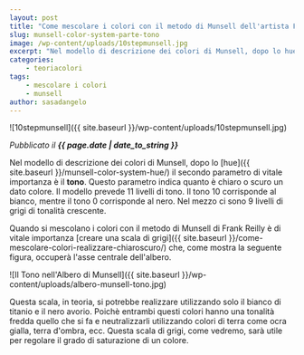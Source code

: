 ```yaml
---
layout: post
title: "Come mescolare i colori con il metodo di Munsell dell'artista Frank Reilly. Che cos'è il tono?"
slug: munsell-color-system-parte-tono
image: /wp-content/uploads/10stepmunsell.jpg
excerpt: "Nel modello di descrizione dei colori di Munsell, dopo lo hue il secondo parametro di vitale importanza è il tono. Questo parametro indica quanto è chiaro"
categories:
    - teoriacolori
tags:
    - mescolare i colori
    - munsell
author: sasadangelo
---
```


![10stepmunsell]({{ site.baseurl }}/wp-content/uploads/10stepmunsell.jpg)

_Pubblicato il **{{ page.date | date_to_string }}**_

Nel modello di descrizione dei colori di Munsell, dopo lo [hue]({{ site.baseurl }}/munsell-color-system-hue/) il secondo parametro di vitale importanza è il **tono**. Questo parametro indica quanto è chiaro o scuro un dato colore. Il modello prevede 11 livelli di tono. Il tono 10 corrisponde al bianco, mentre il tono 0 corrisponde al nero. Nel mezzo ci sono 9 livelli di grigi di tonalità crescente.

Quando si mescolano i colori con il metodo di Munsell di Frank Reilly è di vitale importanza [creare una scala di grigi]({{ site.baseurl }}/come-mescolare-colori-realizzare-chiaroscuro/) che, come mostra la seguente figura, occuperà l'asse centrale dell'albero.

![Il Tono nell'Albero di Munsell]({{ site.baseurl }}/wp-content/uploads/albero-munsell-tono.jpg)

Questa scala, in teoria, si potrebbe realizzare utilizzando solo il bianco di titanio e il nero avorio. Poichè entrambi questi colori hanno una tonalità fredda quello che si fa e neutralizzarli utilizzando colori di terra come ocra gialla, terra d'ombra, ecc. Questa scala di grigi, come vedremo, sarà utile per regolare il grado di saturazione di un colore.
